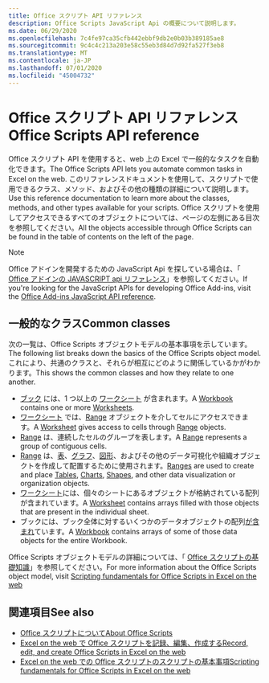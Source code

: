 ```yaml
---
title: Office スクリプト API リファレンス
description: Office Scripts JavaScript Api の概要について説明します。
ms.date: 06/29/2020
ms.openlocfilehash: 7c4fe97ca35cfb442ebbf9db2e0b03b389185ae8
ms.sourcegitcommit: 9c4c4c213a203e58c55eb3d84d7d92fa527f3eb8
ms.translationtype: MT
ms.contentlocale: ja-JP
ms.lasthandoff: 07/01/2020
ms.locfileid: "45004732"
---
```

# <a name="office-scripts-api-reference"></a><span data-ttu-id="46400-103">Office スクリプト API リファレンス</span><span class="sxs-lookup"><span data-stu-id="46400-103">Office Scripts API reference</span></span>

<span data-ttu-id="46400-104">Office スクリプト API を使用すると、web 上の Excel で一般的なタスクを自動化できます。</span><span class="sxs-lookup"><span data-stu-id="46400-104">The Office Scripts API lets you automate common tasks in Excel on the web.</span></span> <span data-ttu-id="46400-105">このリファレンスドキュメントを使用して、スクリプトで使用できるクラス、メソッド、およびその他の種類の詳細について説明します。</span><span class="sxs-lookup"><span data-stu-id="46400-105">Use this reference documentation to learn more about the classes, methods, and other types available for your scripts.</span></span> <span data-ttu-id="46400-106">Office スクリプトを使用してアクセスできるすべてのオブジェクトについては、ページの左側にある目次を参照してください。</span><span class="sxs-lookup"><span data-stu-id="46400-106">All the objects accessible through Office Scripts can be found in the table of contents on the left of the page.</span></span>

> [!NOTE]
> <span data-ttu-id="46400-107">Office アドインを開発するための JavaScript Api を探している場合は、「 [Office アドインの JAVASCRIPT api リファレンス](/javascript/api/overview?view=excel-js-preview)」を参照してください。</span><span class="sxs-lookup"><span data-stu-id="46400-107">If you're looking for the JavaScript APIs for developing Office Add-ins, visit the [Office Add-ins JavaScript API reference](/javascript/api/overview?view=excel-js-preview).</span></span>

## <a name="common-classes"></a><span data-ttu-id="46400-108">一般的なクラス</span><span class="sxs-lookup"><span data-stu-id="46400-108">Common classes</span></span>

<span data-ttu-id="46400-109">次の一覧は、Office Scripts オブジェクトモデルの基本事項を示しています。</span><span class="sxs-lookup"><span data-stu-id="46400-109">The following list breaks down the basics of the Office Scripts object model.</span></span> <span data-ttu-id="46400-110">これにより、共通のクラスと、それらが相互にどのように関係しているかがわかります。</span><span class="sxs-lookup"><span data-stu-id="46400-110">This shows the common classes and how they relate to one another.</span></span>

- <span data-ttu-id="46400-111">[ブック](/javascript/api/office-scripts/excelscript/excelscript.workbook) には、1 つ以上の [ワークシート](/javascript/api/office-scripts/excelscript/excelscript.worksheet) が含まれます。</span><span class="sxs-lookup"><span data-stu-id="46400-111">A [Workbook](/javascript/api/office-scripts/excelscript/excelscript.workbook) contains one or more [Worksheets](/javascript/api/office-scripts/excelscript/excelscript.worksheet).</span></span>
- <span data-ttu-id="46400-112">[ワークシート](/javascript/api/office-scripts/excelscript/excelscript.worksheet) では、[Range](/javascript/api/office-scripts/excelscript/excelscript.range) オブジェクトを介してセルにアクセスできます。</span><span class="sxs-lookup"><span data-stu-id="46400-112">A [Worksheet](/javascript/api/office-scripts/excelscript/excelscript.worksheet) gives access to cells through [Range](/javascript/api/office-scripts/excelscript/excelscript.range) objects.</span></span>
- <span data-ttu-id="46400-113">[Range](/javascript/api/office-scripts/excelscript/excelscript.range) は、連続したセルのグループを表します。</span><span class="sxs-lookup"><span data-stu-id="46400-113">A [Range](/javascript/api/office-scripts/excelscript/excelscript.range) represents a group of contiguous cells.</span></span>
- <span data-ttu-id="46400-114">[Range](/javascript/api/office-scripts/excelscript/excelscript.range) は、[表](/javascript/api/office-scripts/excelscript/excelscript.table)、[グラフ](/javascript/api/office-scripts/excelscript/excelscript.chart)、[図形](/javascript/api/office-scripts/excelscript/excelscript.shape)、およびその他のデータ可視化や組織オブジェクトを作成して配置するために使用されます。</span><span class="sxs-lookup"><span data-stu-id="46400-114">[Ranges](/javascript/api/office-scripts/excelscript/excelscript.range) are used to create and place [Tables](/javascript/api/office-scripts/excelscript/excelscript.table), [Charts](/javascript/api/office-scripts/excelscript/excelscript.chart), [Shapes](/javascript/api/office-scripts/excelscript/excelscript.shape), and other data visualization or organization objects.</span></span>
- <span data-ttu-id="46400-115">[ワークシート](/javascript/api/office-scripts/excelscript/excelscript.worksheet)には、個々のシートにあるオブジェクトが格納されている配列が含まれています。</span><span class="sxs-lookup"><span data-stu-id="46400-115">A [Worksheet](/javascript/api/office-scripts/excelscript/excelscript.worksheet) contains arrays filled with those objects that are present in the individual sheet.</span></span>
- <span data-ttu-id="46400-116">ブックには、ブック全体に対するいくつかのデータオブジェクトの配列[が含まれ](/javascript/api/office-scripts/excelscript/excelscript.workbook)ています。</span><span class="sxs-lookup"><span data-stu-id="46400-116">A [Workbook](/javascript/api/office-scripts/excelscript/excelscript.workbook) contains arrays of some of those data objects for the entire Workbook.</span></span>

<span data-ttu-id="46400-117">Office Scripts オブジェクトモデルの詳細については、「 [Office スクリプトの基礎知識](/office/dev/scripts/develop/scripting-fundamentals)」を参照してください。</span><span class="sxs-lookup"><span data-stu-id="46400-117">For more information about the Office Scripts object model, visit [Scripting fundamentals for Office Scripts in Excel on the web](/office/dev/scripts/develop/scripting-fundamentals)</span></span>

## <a name="see-also"></a><span data-ttu-id="46400-118">関連項目</span><span class="sxs-lookup"><span data-stu-id="46400-118">See also</span></span>

- [<span data-ttu-id="46400-119">Office スクリプトについて</span><span class="sxs-lookup"><span data-stu-id="46400-119">About Office Scripts</span></span>](/office/dev/scripts/overview/excel)
- [<span data-ttu-id="46400-120">Excel on the web で Office スクリプトを記録、編集、作成する</span><span class="sxs-lookup"><span data-stu-id="46400-120">Record, edit, and create Office Scripts in Excel on the web</span></span>](/office/dev/scripts/tutorials/excel-tutorial)
- [<span data-ttu-id="46400-121">Excel on the web での Office スクリプトのスクリプトの基本事項</span><span class="sxs-lookup"><span data-stu-id="46400-121">Scripting fundamentals for Office Scripts in Excel on the web</span></span>](/office/dev/scripts/develop/scripting-fundamentals)

